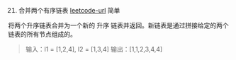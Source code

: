 21. 合并两个有序链表 
[leetcode-url](https://leetcode.cn/problems/merge-two-sorted-lists/description/)
简单

将两个升序链表合并为一个新的 升序 链表并返回。新链表是通过拼接给定的两个链表的所有节点组成的。

> 输入：l1 = [1,2,4], l2 = [1,3,4]
> 输出：[1,1,2,3,4,4]
